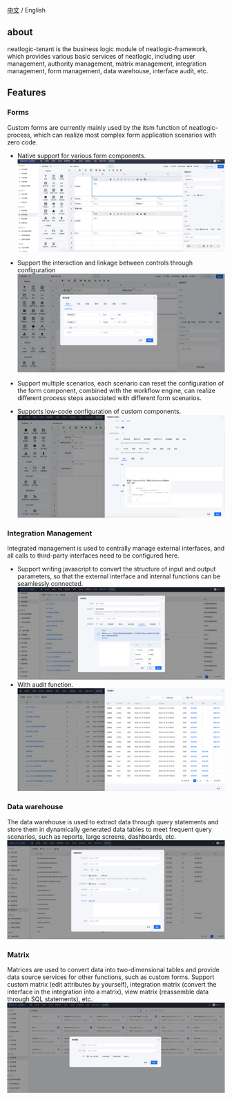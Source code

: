 [中文](README.md) / English

## about

neatlogic-tenant is the business logic module of neatlogic-framework, which provides various basic services of
neatlogic, including user management, authority management, matrix management, integration management, form management,
data warehouse, interface audit, etc.

## Features

### Forms

Custom forms are currently mainly used by the itsm function of neatlogic-process, which can realize most complex form
application scenarios with zero code.

- Native support for various form components.
  ![img1](README_IMAGES/form/img.png)

- Support the interaction and linkage between controls through configuration
  ![img1](README_IMAGES/form/img_1.png)
- Support multiple scenarios, each scenario can reset the configuration of the form component, combined with the
  workflow engine, can realize different process steps associated with different form scenarios.
- Supports low-code configuration of custom components.
  ![img1](README_IMAGES/form/img_2.png)

### Integration Management

Integrated management is used to centrally manage external interfaces, and all calls to third-party interfaces need to
be configured here.

- Support writing javascript to convert the structure of input and output parameters, so that the external interface and
  internal functions can be seamlessly connected.
  ![img1](README_IMAGES/integration/img_1.png)
- With audit function.
  ![img1](README_IMAGES/integration/img_2.png)

### Data warehouse

The data warehouse is used to extract data through query statements and store them in dynamically generated data tables
to meet frequent query scenarios, such as reports, large screens, dashboards, etc.
![img1](README_IMAGES/datawarehouse/img.png)

### Matrix

Matrices are used to convert data into two-dimensional tables and provide data source services for other functions, such
as custom forms. Support custom matrix (edit attributes by yourself), integration matrix (convert the interface in the
integration into a matrix), view matrix (reassemble data through SQL statements), etc.
![img1](README_IMAGES/matrix/img.png)